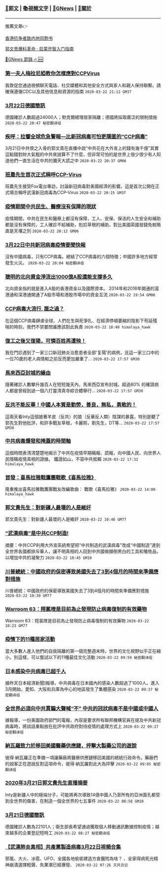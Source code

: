 ###  [:eagle:郭文](https://github.com/ourhimalayas/txt) | [:books:視頻文字](https://github.com/ourhimalayas/txt/blob/master/content/README.md) | [:newspaper:GNews](https://github.com/ourhimalayas/txt/blob/master/content/gnews/README.md) | [:pray:關於](https://github.com/ourhimalayas/home/tree/master/about)
---

推薦文章:point_right:

[香港抗争者致内地同胞书](https://github.com/ourhimalayas/news/blob/master/2019/08/a_letter_from_the_hong_kong_people.md)

[郭文贵爆料革命 · 启蒙开智入门指南](https://github.com/ourhimalayas/txt/issues/1)

[:newspaper:GNews 節錄 :fire: :new:](https://github.com/ourhimalayas/txt/blob/master/content/gnews/README.md) 



### [第一夫人梅拉尼婭教你怎樣應對CCPVirus](/content/gnews/1/README.md)

我敦促您通過視頻聊天電話、社交媒體和其他安全方式與家人和親人保持聯繫。請確保遵循CDC以及其他信息和資源的指南  `2020-03-22 21:12 GM37`

### [3月22日德國簡訊](/content/gnews/2/README.md)

德國確診人數超過24000人；默克爾總理居家隔離；德國將採取廣泛的限制措施  `2020-03-22 20:47 秘密翻译组`

### [疾呼：拉響全球危急警報—比新冠病毒可怕更隱匿的“CCP病毒”](/content/gnews/3/README.md)

3月21日中共恨之入骨的郭文貴在直播中說“中共花在大外宣上的錢有幾千億”其實這點錢對財大氣粗的中共來說算不了什麼，但非常可怕的是世界上很少很少有人知道他們一直生活在中共的彌天大謊之中  `2020-03-22 20:37 GM06`

### [班農先生首次正式稱呼CCP-Virus](/content/gnews/4/README.md)

班農先生接受Fox電台專訪，討論新冠病毒對美國經濟的影響。這是首次公開在正式場合稱呼武漢新冠病毒為CCP-Virus  `2020-03-22 20:15 GM37`

### [疫情期間中共民生、醫療沒有保障的現狀](/content/gnews/5/README.md)

疫情期間，中共在民生和醫療上都沒有保障，工人、安保、保洁的人生安全和補助都是沒有保障的，工人確診不給補助，剋扣草根的補助，對比美國英國發錢免稅簡直是天壤之別  `2020-03-22 20:12 GM06`

### [3月22日中共新冠病毒疫情要聞快報](/content/gnews/6/README.md)

沒有中國病毒，只有CCP病毒。總結了CCP病毒的六個特徵；中國許多地方經常發生火災。  `2020-03-22 20:04 秘密翻译组`

### [聰明的北向資金淨流出1000億A股還能支撐多久](/content/gnews/7/README.md)

北向資金指的就是進入A股的香港資金以及國際資本。 2014年和2016年開通的滬港通和深港通開通了A股市場和港股市場中的資金互流  `2020-03-22 19:54 GM06`

### [CCP病毒大流行, 誰之過？](/content/gnews/8/README.md)

在這個CCP病毒肆虐全球、人們在生與死爭扎、在經濟停頓萎縮的陰影下苟延殘喘的時刻，我們不禁要問誰應該對此負責  `2020-03-22 18:40 himalaya_hawk`

### [復工之後又復陽，可憐百姓再遭殃！](/content/gnews/9/README.md)

我在門診遇到了一家三口新冠肺炎治愈患者全部&#039;复陽&#039;的病例，且這一家三口中的一位70歲的老人病情較之前反而更加嚴重了...  `2020-03-22 17:57 GM30`

### [馬來西亞封城的緣由](/content/gnews/10/README.md)

隨著確診人數攀升幾百人在短短幾天內，馬來西亞宣布封城。超過80% 的確證病人都是曾經到過一個八打靈清真寺綜合體舉行...  `2020-03-22 17:57 GM30`

### [反共不能反華！中國人本質是勤勞，善良，無私，勇敢的！](/content/gnews/11/README.md)

這兩天看Inty這個披著羊皮（反共）的狼（反華反人類）陰謀的暴露，特別是聽了郭先生對他批評，和許多戰友草根，卡麗熙，劉先生，DT等...  `2020-03-22 17:57 GM30`

### [中共病毒爆發和掩蓋的時間軸](/content/gnews/12/README.md)

這個時間表清清楚楚地揭示了中共在疫情早期瞞報、謊報，向中國人民、向世界人民隱瞞疫情真相的證據。 鐵證如山，不容中共抵賴  `2020-03-22 17:32 himalaya_hawk`

### [首發：喜馬拉雅戰鷹團戰歌《喜馬拉雅》](/content/gnews/13/README.md)

隆重推出喜馬拉雅戰鷹團戰友改編歌曲： 戰歌《喜馬拉雅》  `2020-03-22 14:06 himalaya_hawk`

### [郭文貴先生：對新疆人最壞的人是維奸](/content/gnews/14/README.md)

郭文貴先生：對新疆人最壞的人是維奸  `2020-03-22 10:46 GM77`

### [“武漢病毒”是中共CCP制造!](/content/gnews/15/README.md)

摘要：中共CCP利用大外宣系統希望把“中共制造的武漢病毒”改成“中國制造”達到全世界各國都排斥華人，讓不明真相的人回到中共國做顛倒黑白的工具和犧牲品，以增加中共的凝聚力  `2020-03-22 10:45 GM10`

### [川普總統：中國政府的保密導致美國失去了3到4個月的時間來準備應對措施](/content/gnews/16/README.md)

川普總統：中國政府的保密導致美國失去了3到4個月的時間來準備應對措施  `2020-03-22 10:30 GM77`

### [Warroom 63：羥氯喹是目前為止發現防止病毒復制的有效藥物](/content/gnews/17/README.md)

Warroom 63：羥氯喹是目前為止發現防止病毒復制的有效藥物  `2020-03-22 10:23 GM77`

### [疫情下的11種居家活動](/content/gnews/18/README.md)

當大多數人進入他們的自我隔離的第一個完整週末時，世界的文化視野似乎正在縮小。別這樣，可以嘗試以下的11種最佳文化活動  `2020-03-22 09:59 秘密翻译组`

### [日本感染中共病毒已超千人](/content/gnews/19/README.md)

據昨天日本經濟新聞]報導，中共病毒在日本國內的感染人數超過了1000人。進入3月開始，愛知、大阪和兵庫為中心的地區發生了集體感染  `2020-03-22 09:37 秘密翻译组`

### [全世界必須向中共貫騙大聲喊“不” 中共的冠狀病毒不是中國或中國人](/content/gnews/20/README.md)

據報導，一份美國政府部門的電報，內容是要求所有聯邦機構官員在提及中共新冠病毒時，將談話重點放在批評中共政府對待疫情的處理方式上  `2020-03-22 09:27 秘密翻译组`

### [納瓦羅致力於移回美國醫藥供應鏈，抨擊大製藥公司的遊說](/content/gnews/21/README.md)

彼得·納瓦羅正在準備一項讓藥廠將醫療供應鏈移回美國的總統行政命令。藥廠們的說客正在遊說反對這項命令，彼得·納瓦羅對此大為抨擊  `2020-03-22 09:05 秘密翻译组`

### [2020年3月21日郭文貴先生直播摘要](/content/gnews/22/README.md)

Inty是新疆人中的極端分子，可能將再次導致14億中國人乃至所有的亞洲面孔都受到全世界的傷害，在制造一個全世界的七五事件  `2020-03-22 08:58 GM10`

### [3月21日德國簡訊](/content/gnews/23/README.md)

德國確診人數為22101人；衛生部長希望通過獲取個人移動通訊數據控制疫情；越來越多的企業登記短時工  `2020-03-22 08:27 秘密翻译组`

### [【武漢肺炎真相】共產黨製造病毒3月22日視頻合集](/content/gnews/24/README.md)

邪風、大火、冰雹、UFO、全國各地偷偷建造方倉醫院為啥？ 、全家得病死光精神崩潰選擇輕聲、失業潮已經爆發、  `2020-03-22 07:26 灭共日记`

